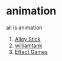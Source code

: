 animation
=========

all is animation


1. [Alloy Stick](http://alloyteam.github.io/AlloyStick/#section-demo)
2. [williamtank](https://github.com/williamtank?tab=repositories)
3. [Effect Games](https://github.com/jhuckaby/Effect-Games)

